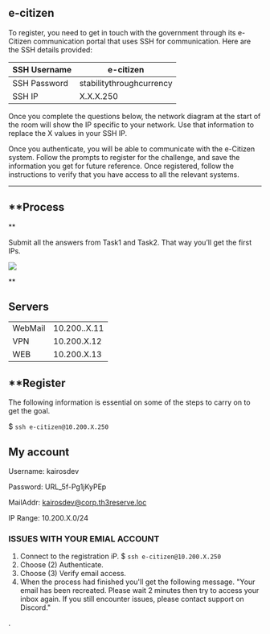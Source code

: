 
## e-citizen
To register, you need to get in touch with the government through its e-Citizen communication portal that uses SSH for communication. Here are the SSH details provided:

| SSH Username | e-citizen                |
| ------------ | ------------------------ |
| SSH Password | stabilitythroughcurrency |
| SSH IP       | X.X.X.250                |

Once you complete the questions below, the network diagram at the start of the room will show the IP specific to your network. Use that information to replace the X values in your SSH IP.

Once you authenticate, you will be able to communicate with the e-Citizen system. Follow the prompts to register for the challenge, and save the information you get for future reference. Once registered, follow the instructions to verify that you have access to all the relevant systems.

---
## **Process

**

Submit all the answers from Task1 and Task2. That way you’ll get the first IPs.

![](https://lh7-us.googleusercontent.com/hr0Xx5eZMlm1wy5D_xpb61XRuWv6eubq5wR9-H6V6gDn5xRm4kP_YZw8FvQYvezNPcdlJwk9KCPStmhCfftC7QkIuwXu5l2JMd2BSb2xp1ohe1w-mz3GMq3mHu2K6pwAU-mUXKjIFFrMURiaBSpk3oA)

**
## Servers

|   |   |
|---|---|
|WebMail|10.200..X.11 |
|VPN|10.200.X.12 |
|WEB|10.200.X.13 |

## **Register

The following information is essential on some of the steps to carry on to get the goal.

$ `ssh e-citizen@10.200.X.250`

## My account

Username: kairosdev

Password: URL_5f-Pg1jKyPEp

MailAddr: kairosdev@corp.th3reserve.loc

IP Range: 10.200.X.0/24


### ISSUES WITH YOUR EMIAL ACCOUNT
1. Connect to the registration iP.
	$ `ssh e-citizen@10.200.X.250`
1. Choose (2) Authenticate.
2. Choose (3) Verify email access.
3. When the process had finished you'll get the following message. "Your email has been recreated. Please wait 2 minutes then try to access your inbox again. If you still encounter issues, please contact support on Discord."

.


